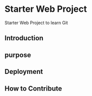 # Starter Web Project
Starter Web Project to learn Git
## Introduction
## purpose
## Deployment
## How to Contribute
